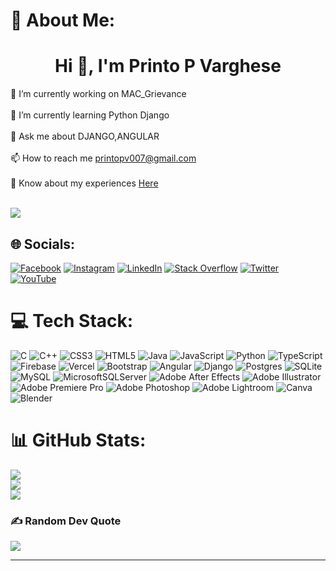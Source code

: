 # 💫 About Me:
<h1 align="center">Hi 👋, I'm Printo P Varghese</h1>
🔭 I’m currently working on MAC_Grievance<br><br>🌱 I’m currently learning Python Django<br><br>💬 Ask me about DJANGO,ANGULAR <br><br>📫 How to reach me <a href="mailto:printopv007@gmail.com">printopv007@gmail.com</a> <br><br>📄 Know about my experiences <a href="C:\Users\print\OneDrive\Desktop\cv" download>Here </a>
<br> <br>


[![](https://visitcount.itsvg.in/api?id=printopv007&icon=6&color=3)](https://visitcount.itsvg.in)


## 🌐 Socials:
[![Facebook](https://img.shields.io/badge/Facebook-%231877F2.svg?logo=Facebook&logoColor=white)](https://www.facebook.com/printo.pvarughese/) [![Instagram](https://img.shields.io/badge/Instagram-%23E4405F.svg?logo=Instagram&logoColor=white)](https://instagram.com/mr_printopv) [![LinkedIn](https://img.shields.io/badge/LinkedIn-%230077B5.svg?logo=linkedin&logoColor=white)](https://in.linkedin.com/in/printo-p-varghese-499aa3250) [![Stack Overflow](https://img.shields.io/badge/-Stackoverflow-FE7A16?logo=stack-overflow&logoColor=white)](https://stackoverflow.com/users/22363984/mrprintopv) [![Twitter](https://img.shields.io/badge/Twitter-%231DA1F2.svg?logo=Twitter&logoColor=white)](https://twitter.com/mrprintopv) [![YouTube](https://img.shields.io/badge/YouTube-%23FF0000.svg?logo=YouTube&logoColor=white)](https://www.youtube.com/@frostgaming3076) 

# 💻 Tech Stack:
![C](https://img.shields.io/badge/c-%2300599C.svg?style=for-the-badge&logo=c&logoColor=white) ![C++](https://img.shields.io/badge/c++-%2300599C.svg?style=for-the-badge&logo=c%2B%2B&logoColor=white) ![CSS3](https://img.shields.io/badge/css3-%231572B6.svg?style=for-the-badge&logo=css3&logoColor=white) ![HTML5](https://img.shields.io/badge/html5-%23E34F26.svg?style=for-the-badge&logo=html5&logoColor=white) ![Java](https://img.shields.io/badge/java-%23ED8B00.svg?style=for-the-badge&logo=java&logoColor=white) ![JavaScript](https://img.shields.io/badge/javascript-%23323330.svg?style=for-the-badge&logo=javascript&logoColor=%23F7DF1E) ![Python](https://img.shields.io/badge/python-3670A0?style=for-the-badge&logo=python&logoColor=ffdd54) ![TypeScript](https://img.shields.io/badge/typescript-%23007ACC.svg?style=for-the-badge&logo=typescript&logoColor=white) ![Firebase](https://img.shields.io/badge/firebase-%23039BE5.svg?style=for-the-badge&logo=firebase) ![Vercel](https://img.shields.io/badge/vercel-%23000000.svg?style=for-the-badge&logo=vercel&logoColor=white) ![Bootstrap](https://img.shields.io/badge/bootstrap-%23563D7C.svg?style=for-the-badge&logo=bootstrap&logoColor=white) ![Angular](https://img.shields.io/badge/angular-%23DD0031.svg?style=for-the-badge&logo=angular&logoColor=white) ![Django](https://img.shields.io/badge/django-%23092E20.svg?style=for-the-badge&logo=django&logoColor=white) ![Postgres](https://img.shields.io/badge/postgres-%23316192.svg?style=for-the-badge&logo=postgresql&logoColor=white) ![SQLite](https://img.shields.io/badge/sqlite-%2307405e.svg?style=for-the-badge&logo=sqlite&logoColor=white) ![MySQL](https://img.shields.io/badge/mysql-%2300f.svg?style=for-the-badge&logo=mysql&logoColor=white) ![MicrosoftSQLServer](https://img.shields.io/badge/Microsoft%20SQL%20Sever-CC2927?style=for-the-badge&logo=microsoft%20sql%20server&logoColor=white) ![Adobe After Effects](https://img.shields.io/badge/Adobe%20After%20Effects-9999FF.svg?style=for-the-badge&logo=Adobe%20After%20Effects&logoColor=white) ![Adobe Illustrator](https://img.shields.io/badge/adobeillustrator-%23FF9A00.svg?style=for-the-badge&logo=adobeillustrator&logoColor=white) ![Adobe Premiere Pro](https://img.shields.io/badge/Adobe%20Premiere%20Pro-9999FF.svg?style=for-the-badge&logo=Adobe%20Premiere%20Pro&logoColor=white) ![Adobe Photoshop](https://img.shields.io/badge/adobephotoshop-%2331A8FF.svg?style=for-the-badge&logo=adobephotoshop&logoColor=white) ![Adobe Lightroom](https://img.shields.io/badge/Adobe%20Lightroom-31A8FF.svg?style=for-the-badge&logo=Adobe%20Lightroom&logoColor=white) ![Canva](https://img.shields.io/badge/Canva-%2300C4CC.svg?style=for-the-badge&logo=Canva&logoColor=white) ![Blender](https://img.shields.io/badge/blender-%23F5792A.svg?style=for-the-badge&logo=blender&logoColor=white)
# 📊 GitHub Stats:
![](https://github-readme-stats.vercel.app/api?username=printopv007&theme=dark&hide_border=false&include_all_commits=true&count_private=false)<br/>
![](https://github-readme-streak-stats.herokuapp.com/?user=printopv007&theme=dark&hide_border=false)<br/>
![](https://github-readme-stats.vercel.app/api/top-langs/?username=printopv007&theme=dark&hide_border=false&include_all_commits=true&count_private=false&layout=compact)

### ✍️ Random Dev Quote
![](https://quotes-github-readme.vercel.app/api?type=horizontal&theme=light)

---


<!-- Proudly created with GPRM ( https://gprm.itsvg.in ) -->
